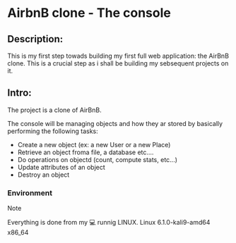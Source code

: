 # AirbnB clone - The console
## Description:
This is my first step towads building my first full web application: the AirBnB clone.
This is a crucial step as i shall be building my sebsequent projects on it.
## Intro:
The project is a clone of AirBnB.

The console will be managing objects and how they ar stored by basically performing
the following tasks:
+ Create a new object (ex: a new User or a new Place)
+ Retrieve an object froma file, a database etc....
+ Do operations on objectd (count, compute stats, etc...)
+ Update attributes of an object
+ Destroy an object

### Environment
> [!NOTE]
> Everything is done from my :computer: runnig LINUX.
> Linux 6.1.0-kali9-amd64 x86_64 
